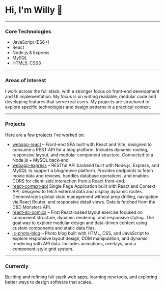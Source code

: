# Hi, I'm Willy :wave:

---

### Core Technologies
- JavaScript (ES6+)
- React
- Node.js & Express
- MySQL
- HTML5, CSS3

---

### Areas of Interest
I work across the full stack, with a stronger focus on front-end development and UI implementation. My focus is on writing readable, modular code and developing features that serve real users. My projects are structured to explore specific technologies and design patterns in a practical context.

---

### Projects
Here are a few projects I've worked on:
- [webapp-react](https://github.com/willymariino/webapp-react) – Front-end SPA built with React and Vite, designed to consume a REST API for a blog platform. Includes dynamic routing, responsive layout, and modular component structure. Connected to a Node.js + MySQL back-end 
- [webapp-express](https://github.com/willymariino/webapp-express) – RESTful API backend built with Node.js, Express, and MySQL to support a blog/movie platform. Provides endpoints to fetch movie data and reviews, handles database operations, and enables CORS for client-side interaction from a React front-end.
- [react-context-api](https://github.com/willymariino/react-context-api)
Single Page Application built with React and Context API, designed to fetch external data and display dynamic routes. Demonstrates global state management without prop drilling, navigation via React Router, and responsive detail views. Data is fetched from the D&D Monsters API.
- [react-dc-comics](https://github.com/willymariino/react-dc-comics) – First React-based layout exercise focused on component structure, dynamic rendering, and responsive styling. The goal was to explore modular design and data-driven content using custom components and static data files.
- [js-photo-blog](https://github.com/willymariino/js-photo-blog) – Photo blog built with HTML, CSS, and JavaScript to explore responsive layout design, DOM manipulation, and dynamic rendering with API data. Includes animations, overlays, and a component-style grid system.

---

### Currently
Building and refining full stack web apps, learning new tools, and exploring better ways to design software that scales.






